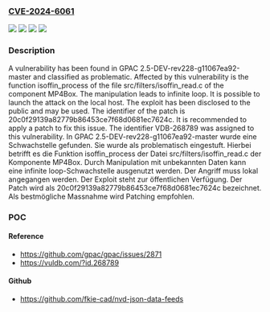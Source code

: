 ### [CVE-2024-6061](https://cve.mitre.org/cgi-bin/cvename.cgi?name=CVE-2024-6061)
![](https://img.shields.io/static/v1?label=Product&message=GPAC&color=blue)
![](https://img.shields.io/static/v1?label=Version&message=2.5-DEV-rev228-g11067ea92-master%20&color=brightgreen)
![](https://img.shields.io/static/v1?label=Version&message=2.5-dev-rev228-g11067ea92-master%20&color=brightgreen)
![](https://img.shields.io/static/v1?label=Vulnerability&message=CWE-835%20Infinite%20Loop&color=brightgreen)

### Description

A vulnerability has been found in GPAC 2.5-DEV-rev228-g11067ea92-master and classified as problematic. Affected by this vulnerability is the function isoffin_process of the file src/filters/isoffin_read.c of the component MP4Box. The manipulation leads to infinite loop. It is possible to launch the attack on the local host. The exploit has been disclosed to the public and may be used. The identifier of the patch is 20c0f29139a82779b86453ce7f68d0681ec7624c. It is recommended to apply a patch to fix this issue. The identifier VDB-268789 was assigned to this vulnerability.
In GPAC 2.5-DEV-rev228-g11067ea92-master wurde eine Schwachstelle gefunden. Sie wurde als problematisch eingestuft. Hierbei betrifft es die Funktion isoffin_process der Datei src/filters/isoffin_read.c der Komponente MP4Box. Durch Manipulation mit unbekannten Daten kann eine infinite loop-Schwachstelle ausgenutzt werden. Der Angriff muss lokal angegangen werden. Der Exploit steht zur öffentlichen Verfügung. Der Patch wird als 20c0f29139a82779b86453ce7f68d0681ec7624c bezeichnet. Als bestmögliche Massnahme wird Patching empfohlen.

### POC

#### Reference
- https://github.com/gpac/gpac/issues/2871
- https://vuldb.com/?id.268789

#### Github
- https://github.com/fkie-cad/nvd-json-data-feeds

